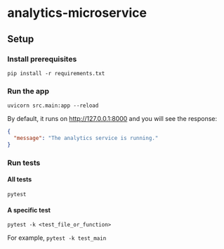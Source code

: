 # analytics-microservice

## Setup

### Install prerequisites

```shell
pip install -r requirements.txt
```

### Run the app

```shell
uvicorn src.main:app --reload
```

By default, it runs on http://127.0.0.1:8000 and you will see the response:

```json
{
  "message": "The analytics service is running."
}
```

### Run tests

#### All tests

```shell
pytest
```

#### A specific test

```shell
pytest -k <test_file_or_function>
```

For example, `pytest -k test_main`

